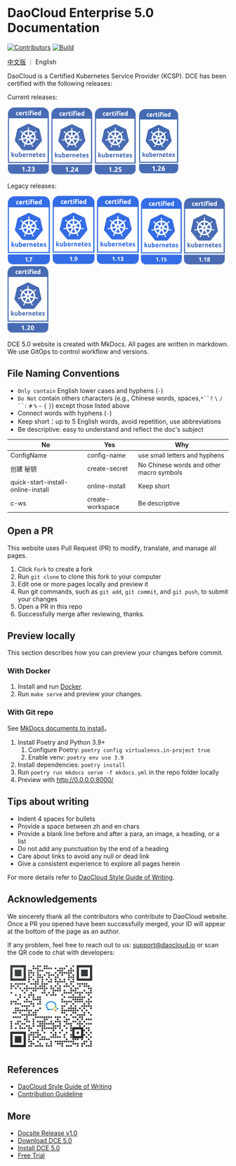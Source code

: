 # DaoCloud Enterprise 5.0 Documentation

[![Contributors](https://img.shields.io/github/contributors/daocloud/daocloud-docs?color=purple)](CONTRIBUTING.md)
[![Build](https://github.com/DaoCloud/DaoCloud-docs/actions/workflows/main.yml/badge.svg?branch=main)](https://github.com/DaoCloud/DaoCloud-docs/actions/workflows/main.yml)

[中文版](README_zh.md) ｜ English

DaoCloud is a Certified Kubernetes Service Provider (KCSP). DCE has been certified with the following releases:

Current releases:

[![1.23](./docs/zh/docs/images/1.23.png)](https://github.com/cncf/k8s-conformance/pull/2072)
[![1.24](./docs/zh/docs/images/1.24.png)](https://github.com/cncf/k8s-conformance/pull/2239)
[![1.25](./docs/zh/docs/images/1.25.png)](https://github.com/cncf/k8s-conformance/pull/2240)
[![1.26](./docs/zh/docs/images/1.26.png)](https://github.com/cncf/k8s-conformance/pull/2451)

Legacy releases:

[![1.7](./docs/zh/docs/images/1.7.png)](https://github.com/cncf/k8s-conformance/pull/68)
[![1.9](./docs/zh/docs/images/1.9.png)](https://github.com/cncf/k8s-conformance/pull/210)
[![1.13](./docs/zh/docs/images/1.13.png)](https://github.com/cncf/k8s-conformance/pull/418)
[![1.15](./docs/zh/docs/images/1.15.png)](https://github.com/cncf/k8s-conformance/pull/794)
[![1.18](./docs/zh/docs/images/1.18.png)](https://github.com/cncf/k8s-conformance/pull/1144)
[![1.20](./docs/zh/docs/images/1.20.png)](https://github.com/cncf/k8s-conformance/pull/1463)

DCE 5.0 website is created with MkDocs. All pages are written in markdown.
We use GitOps to control workflow and versions.

## File Naming Conventions

- `Only contain` English lower cases and hyphens (`-`)
- `Do Not` contain others characters (e.g., Chinese words, spaces,`*``?` `\` `/ ``:` `#` `%` `~` `{` `}`) except those listed above
- Connect words with hyphens (`-`)
- Keep short：up to 5 English words, avoid repetition, use abbreviations
- Be descriptive: easy to understand and reflect the doc's subject

|No|Yes|Why|
|--|--|--|
|ConfigName|config-name|use small letters and hyphens|
|创建 秘钥|create-secret|No Chinese words and other macro symbols|
|quick-start-install-online-install|online-install|Keep short|
|c-ws|create-workspace|Be descriptive|


## Open a PR

This website uses Pull Request (PR) to modify, translate, and manage all pages.

1. Click `Fork` to create a fork
2. Run `git clone` to clone this fork to your computer
3. Edit one or more pages locally and preview it
4. Run git commands, such as `git add`, `git commit`, and `git push`, to submit your changes
5. Open a PR in this repo
6. Successfully merge after reviewing, thanks.

## Preview locally

This section describes how you can preview your changes before commit.

### With Docker

1. Install and run [Docker](https://www.docker.com/).
2. Run `make serve` and preview your changes.

### With Git repo

See [MkDocs documents to install](https://squidfunk.github.io/mkdocs-material/getting-started/)。

1. Install Poetry and Python 3.9+
   1. Configure Poetry: `poetry config virtualenvs.in-project true`
   2. Enable venv: `poetry env use 3.9`
2. Install dependencies: `poetry install`
3. Run `poetry run mkdocs serve -f mkdocs.yml` in the repo folder locally
4. Preview with http://0.0.0.0:8000/

## Tips about writing

- Indent 4 spaces for bullets
- Provide a space between zh and en chars
- Provide a blank line before and after a para, an image, a heading, or a list
- Do not add any punctuation by the end of a heading
- Care about links to avoid any null or dead link
- Give a consistent experience to explore all pages herein

For more details refer to [DaoCloud Style Guide of Writing](./style.md).

## Acknowledgements

We sincerely thank all the contributors who contribute to DaoCloud website.
Once a PR you opened have been successfully merged, your ID will appear at the bottom of the page as an author.

If any problem, feel free to reach out to us: [support@daocloud.io](mailto:support@daocloud.io?subject=FROM_DOCS_README) or scan the QR code to chat with developers:

![wechat](./docs/zh/docs/images/assist.png)

## References

- [DaoCloud Style Guide of Writing](./style.md)
- [Contribution Guideline](./CONTRIBUTING.md)

## More

- [Docsite Release v1.0](docs/README.md)
- [Download DCE 5.0](./docs/zh/docs/download/dce5.md)
- [Install DCE 5.0](./docs/zh/docs/install/intro.md)
- [Free Trial](./docs/zh/docs/dce/license0.md)
